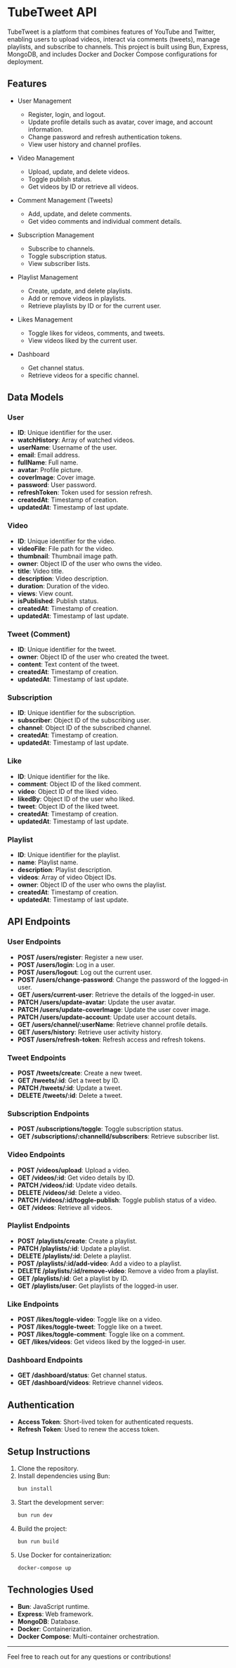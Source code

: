 # TubeTweet API

TubeTweet is a platform that combines features of YouTube and Twitter, enabling users to upload videos, interact via comments (tweets), manage playlists, and subscribe to channels. This project is built using Bun, Express, MongoDB, and includes Docker and Docker Compose configurations for deployment.

## Features
- User Management
  - Register, login, and logout.
  - Update profile details such as avatar, cover image, and account information.
  - Change password and refresh authentication tokens.
  - View user history and channel profiles.

- Video Management
  - Upload, update, and delete videos.
  - Toggle publish status.
  - Get videos by ID or retrieve all videos.

- Comment Management (Tweets)
  - Add, update, and delete comments.
  - Get video comments and individual comment details.

- Subscription Management
  - Subscribe to channels.
  - Toggle subscription status.
  - View subscriber lists.

- Playlist Management
  - Create, update, and delete playlists.
  - Add or remove videos in playlists.
  - Retrieve playlists by ID or for the current user.

- Likes Management
  - Toggle likes for videos, comments, and tweets.
  - View videos liked by the current user.

- Dashboard
  - Get channel status.
  - Retrieve videos for a specific channel.

## Data Models

### User
- **ID**: Unique identifier for the user.
- **watchHistory**: Array of watched videos.
- **userName**: Username of the user.
- **email**: Email address.
- **fullName**: Full name.
- **avatar**: Profile picture.
- **coverImage**: Cover image.
- **password**: User password.
- **refreshToken**: Token used for session refresh.
- **createdAt**: Timestamp of creation.
- **updatedAt**: Timestamp of last update.

### Video
- **ID**: Unique identifier for the video.
- **videoFile**: File path for the video.
- **thumbnail**: Thumbnail image path.
- **owner**: Object ID of the user who owns the video.
- **title**: Video title.
- **description**: Video description.
- **duration**: Duration of the video.
- **views**: View count.
- **isPublished**: Publish status.
- **createdAt**: Timestamp of creation.
- **updatedAt**: Timestamp of last update.

### Tweet (Comment)
- **ID**: Unique identifier for the tweet.
- **owner**: Object ID of the user who created the tweet.
- **content**: Text content of the tweet.
- **createdAt**: Timestamp of creation.
- **updatedAt**: Timestamp of last update.

### Subscription
- **ID**: Unique identifier for the subscription.
- **subscriber**: Object ID of the subscribing user.
- **channel**: Object ID of the subscribed channel.
- **createdAt**: Timestamp of creation.
- **updatedAt**: Timestamp of last update.

### Like
- **ID**: Unique identifier for the like.
- **comment**: Object ID of the liked comment.
- **video**: Object ID of the liked video.
- **likedBy**: Object ID of the user who liked.
- **tweet**: Object ID of the liked tweet.
- **createdAt**: Timestamp of creation.
- **updatedAt**: Timestamp of last update.

### Playlist
- **ID**: Unique identifier for the playlist.
- **name**: Playlist name.
- **description**: Playlist description.
- **videos**: Array of video Object IDs.
- **owner**: Object ID of the user who owns the playlist.
- **createdAt**: Timestamp of creation.
- **updatedAt**: Timestamp of last update.

## API Endpoints

### User Endpoints
- **POST /users/register**: Register a new user.
- **POST /users/login**: Log in a user.
- **POST /users/logout**: Log out the current user.
- **POST /users/change-password**: Change the password of the logged-in user.
- **GET /users/current-user**: Retrieve the details of the logged-in user.
- **PATCH /users/update-avatar**: Update the user avatar.
- **PATCH /users/update-coverImage**: Update the user cover image.
- **PATCH /users/update-account**: Update user account details.
- **GET /users/channel/:userName**: Retrieve channel profile details.
- **GET /users/history**: Retrieve user activity history.
- **POST /users/refresh-token**: Refresh access and refresh tokens.

### Tweet Endpoints
- **POST /tweets/create**: Create a new tweet.
- **GET /tweets/:id**: Get a tweet by ID.
- **PATCH /tweets/:id**: Update a tweet.
- **DELETE /tweets/:id**: Delete a tweet.

### Subscription Endpoints
- **POST /subscriptions/toggle**: Toggle subscription status.
- **GET /subscriptions/:channelId/subscribers**: Retrieve subscriber list.

### Video Endpoints
- **POST /videos/upload**: Upload a video.
- **GET /videos/:id**: Get video details by ID.
- **PATCH /videos/:id**: Update video details.
- **DELETE /videos/:id**: Delete a video.
- **PATCH /videos/:id/toggle-publish**: Toggle publish status of a video.
- **GET /videos**: Retrieve all videos.

### Playlist Endpoints
- **POST /playlists/create**: Create a playlist.
- **PATCH /playlists/:id**: Update a playlist.
- **DELETE /playlists/:id**: Delete a playlist.
- **POST /playlists/:id/add-video**: Add a video to a playlist.
- **DELETE /playlists/:id/remove-video**: Remove a video from a playlist.
- **GET /playlists/:id**: Get a playlist by ID.
- **GET /playlists/user**: Get playlists of the logged-in user.

### Like Endpoints
- **POST /likes/toggle-video**: Toggle like on a video.
- **POST /likes/toggle-tweet**: Toggle like on a tweet.
- **POST /likes/toggle-comment**: Toggle like on a comment.
- **GET /likes/videos**: Get videos liked by the logged-in user.

### Dashboard Endpoints
- **GET /dashboard/status**: Get channel status.
- **GET /dashboard/videos**: Retrieve channel videos.

## Authentication
- **Access Token**: Short-lived token for authenticated requests.
- **Refresh Token**: Used to renew the access token.

## Setup Instructions
1. Clone the repository.
2. Install dependencies using Bun:
   ```bash
   bun install
   ```
3. Start the development server:
   ```bash
   bun run dev
   ```
4. Build the project:
   ```bash
   bun run build
   ```
5. Use Docker for containerization:
   ```bash
   docker-compose up
   ```

## Technologies Used
- **Bun**: JavaScript runtime.
- **Express**: Web framework.
- **MongoDB**: Database.
- **Docker**: Containerization.
- **Docker Compose**: Multi-container orchestration.

---

Feel free to reach out for any questions or contributions!
